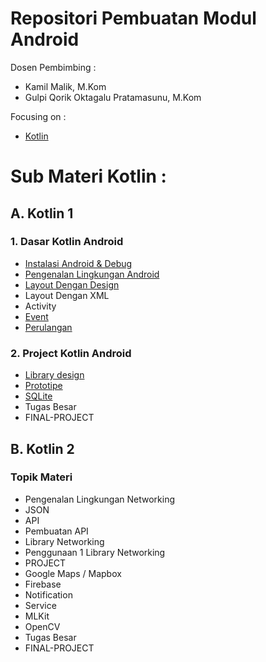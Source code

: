 # Repositori Pembuatan Modul Android

Dosen Pembimbing :

- Kamil Malik, M.Kom
- Gulpi Qorik Oktagalu Pratamasunu, M.Kom

Focusing on :

- [Kotlin](https://kotlinlang.org)

# Sub Materi Kotlin :

## A. Kotlin 1

### 1. Dasar Kotlin Android

- [Instalasi Android & Debug](instalasi-android-dan-debug.md)
- [Pengenalan Lingkungan Android](Pengenalan_Lingkungan_Android.md)
- [Layout Dengan Design](layout_dengan_design.md)
- Layout Dengan XML
- Activity
- [Event](event.md)
- [Perulangan](perulangan.md)

### 2. Project Kotlin Android

- [Library design](library_design.md)
- [Prototipe](prototype.md)
- [SQLite](sqlite.md)
- Tugas Besar
- FINAL-PROJECT

## B. Kotlin 2

### Topik Materi

- Pengenalan Lingkungan Networking
- JSON
- API
- Pembuatan API
- Library Networking
- Penggunaan 1 Library Networking
- PROJECT
- Google Maps / Mapbox
- Firebase
- Notification
- Service
- MLKit
- OpenCV
- Tugas Besar
- FINAL-PROJECT
